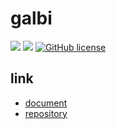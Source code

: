# galbi

![](https://img.shields.io/badge/language-Rust-red) ![](https://img.shields.io/badge/version-0.2.1-brightgreen) [![GitHub license](https://img.shields.io/badge/license-MIT-blue.svg)](https://github.com/myyrakle/galbi/blob/master/LICENSE)

## link

-   [document](https://docs.rs/galbi)
-   [repository](https://github.com/myyrakle/galbi)
